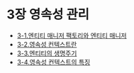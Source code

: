 # 3장 영속성 관리
- [3-1.엔티티 매니저 팩토리와 엔티티 매니저](3-1.%EC%97%94%ED%8B%B0%ED%8B%B0%20%EB%A7%A4%EB%8B%88%EC%A0%80%20%ED%8C%A9%ED%86%A0%EB%A6%AC%EC%99%80%20%EC%97%94%ED%8B%B0%ED%8B%B0%20%EB%A7%A4%EB%8B%88%EC%A0%80.md)   
- [3-2.영속성 컨텍스트란](3-2.%EC%98%81%EC%86%8D%EC%84%B1%20%EC%BB%A8%ED%85%8D%EC%8A%A4%ED%8A%B8%EB%9E%80.md)   
- [3-3.엔티티의 생명주기](3-3.%EC%97%94%ED%8B%B0%ED%8B%B0%EC%9D%98%20%EC%83%9D%EB%AA%85%EC%A3%BC%EA%B8%B0.md)   
- [3-4.영속성 컨텍스트의 특징](3-4.%EC%98%81%EC%86%8D%EC%84%B1%20%EC%BB%A8%ED%85%8D%EC%8A%A4%ED%8A%B8%EC%9D%98%20%ED%8A%B9%EC%A7%95.md)